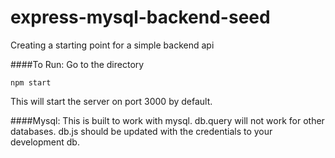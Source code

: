 # express-mysql-backend-seed
Creating a starting point for a simple backend api

####To Run: 
Go to the directory
````
npm start
````
This will start the server on port 3000 by default.

####Mysql:
This is built to work with mysql. db.query will not work for other databases.
db.js should be updated with the credentials to your development db.
